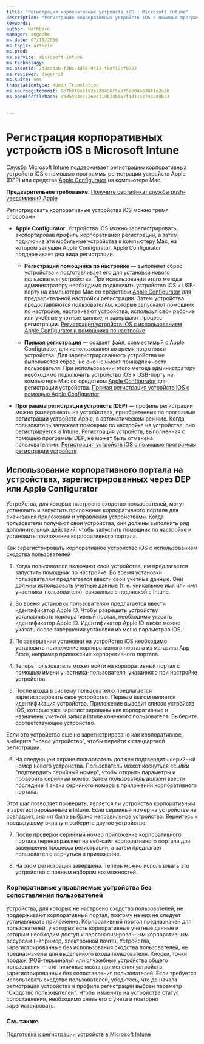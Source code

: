 ```yaml
---
title: "Регистрация корпоративных устройств iOS | Microsoft Intune"
description: "Регистрация корпоративных устройств iOS с помощью программы регистрации устройств Apple (DEP) или Apple Configurator."
keywords: 
author: NathBarn
manager: angrobe
ms.date: 07/19/2016
ms.topic: article
ms.prod: 
ms.service: microsoft-intune
ms.technology: 
ms.assetid: 2d3ca4ab-f20c-4d56-9413-f8ef19cf0722
ms.reviewer: dagerrit
ms.suite: ems
translationtype: Human Translation
ms.sourcegitcommit: 9b7b8f6e5182e228458f5ea75e804a638f1e2a2b
ms.openlocfilehash: ca05e94e72269c11db24b667f1d113c794cd8b23


---
```


# Регистрация корпоративных устройств iOS в Microsoft Intune
Служба Microsoft Intune поддерживает регистрацию корпоративных устройств iOS с помощью программы регистрации устройств Apple (DEP) или средства [Apple Configurator](http://go.microsoft.com/fwlink/?LinkId=518017) на компьютере Mac.

**Предварительное требование**. [Получите сертификат службы push-уведомлений Apple](set-up-ios-and-mac-management-with-microsoft-intune.md)

Регистрировать корпоративные устройства iOS можно тремя способами:

-   **Apple Configurator**. Устройства iOS можно зарегистрировать, экспортировав профиль корпоративной регистрации, а затем подключив эти мобильные устройства к компьютеру Mac, на котором запущен Apple Configurator. Apple Configurator поддерживает два вида регистрации.

    - **Регистрация помощника по настройке** — выполняет сброс устройства и подготавливает его для установки нового пользователя устройства. При использовании этого метода администратору необходимо подключить устройство iOS к USB-порту на компьютере Mac со средством [Apple Configurator](http://go.microsoft.com/fwlink/?LinkId=518017) для предварительной настройки регистрации. Затем устройства предоставляются пользователям, которые запускают помощник по настройке, настраивают устройства, используя свои рабочие или учебные учетные данные, и завершают процесс регистрации. [Регистрация устройств iOS с использованием Apple Configurator и помощника по настройке](ios-setup-assistant-enrollment-in-microsoft-intune.md)

    - **Прямая регистрация** — создает файл, совместимый с Apple Configurator, для использования во время подготовки устройства. Для зарегистрированного устройства не выполняется сброс, но оно не имеет принадлежности пользователя. При использовании этого метода администратору необходимо подключить устройство iOS к USB-порту на компьютере Mac со средством [Apple Configurator](http://go.microsoft.com/fwlink/?LinkId=518017) для регистрации устройства. [Прямая регистрация устройств iOS с помощью Apple Configurator](ios-direct-enrollment-in-microsoft-intune.md)

-   **Программа регистрации устройств (DEP)** — профиль регистрации можно развертывать на устройствах, приобретенных по программе регистрации устройств Apple, в автоматическом режиме. Когда пользователь запускает помощник по настройке на устройстве, оно регистрируется в Intune.  Регистрация устройств, выполненная с помощью программы DEP, не может быть отменена пользователями. [Регистрация устройств iOS с помощью программы регистрации устройств](ios-device-enrollment-program-in-microsoft-intune.md)

## Использование корпоративного портала на устройствах, зарегистрированных через DEP или Apple Configurator

Устройства, для которых настроено сходство пользователей, могут установить и запустить приложение корпоративного портала для скачивания приложений и управления устройствами. Когда пользователи получают свои устройства, они должны выполнить ряд дополнительных действий, чтобы запустить помощник по настройке и установить приложение корпоративного портала.

Как зарегистрировать корпоративное устройство iOS с использованием сходства пользователей
1. Когда пользователи включают свои устройства, им предлагается запустить помощник по настройке. Во время установки пользователям предлагается ввести свои учетные данные. Они должны использовать учетные данные (т. е. уникальное имя или имя участника-пользователя), связанные с подпиской в Intune.

2. Во время установки пользователям предлагается ввести идентификатор Apple ID. Чтобы разрешить устройству устанавливать корпоративный портал, необходимо указать идентификатор Apple ID. Идентификатор Apple ID также можно указать после завершения установки из меню параметров iOS.

3. По завершении установки на устройство iOS необходимо установить приложение корпоративного портала из магазина App Store, например приложение корпоративного портала.

4. Теперь пользователь может войти на корпоративный портал с помощью имени участника-пользователя, указанного при настройке устройства.

5. После входа в систему пользователю предлагается зарегистрировать свое устройство. Первым шагом является идентификация устройства. Приложение выводит список устройств iOS, которые уже зарегистрированы как корпоративные и назначены учетной записи Intune конечного пользователя. Выберите соответствующее устройство.

  Если это устройство еще не зарегистрировано как корпоративное, выберите "новое устройство", чтобы перейти к стандартной регистрации.

6. На следующем экране пользователь должен подтвердить серийный номер нового устройства. Пользователь может коснуться ссылки "подтвердить серийный номер", чтобы открыть параметры и проверить серийный номер. Затем пользователь должен ввести последние 4 знака серийного номера в приложении корпоративного портала.

  Этот шаг позволяет проверить, является ли устройство корпоративным и зарегистрированным в Intune. Если серийный номер на устройстве не совпадает, значит было выбрано неправильное устройство. Вернитесь к предыдущему экрану и выберите другое устройство.

7. После проверки серийный номер приложение корпоративного портала перенаправляет на веб-сайт корпоративного портала для завершения процесса регистрации, а затем предлагает пользователю вернуться в приложение.

8. На этом регистрация завершена. Теперь можно использовать это устройство с полным набором возможностей.

### Корпоративные управляемые устройства без сопоставления пользователей

Устройства, для которых не настроено сходство пользователей, не поддерживают корпоративный портал, поэтому на них не следует устанавливать приложение. Корпоративный портал предназначен для пользователей, у которых есть корпоративные учетные данные и которым необходим доступ к персонализированным корпоративным ресурсам (например, электронной почте). Устройства, зарегистрированные без использования сходства пользователей, не предназначены для выделенного входа пользователя. Киоски, точки продаж (POS-терминалы) или служебные устройства общего пользования — это типичные места применения устройств, зарегистрированных без сопоставления пользователей. Если требуется использовать сходство пользователей, убедитесь, что до начала регистрации устройства в профиле регистрации выбран параметр "Сходство пользователей". Чтобы изменить на устройстве статус сопоставления, необходимо снять его с учета и повторно зарегистрировать.



### См. также
[Подготовка к регистрации устройств в Microsoft Intune](get-ready-to-enroll-devices-in-microsoft-intune.md)



<!--HONumber=Aug16_HO1-->


